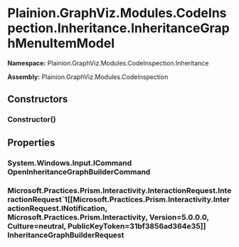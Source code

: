 
# Plainion.GraphViz.Modules.CodeInspection.Inheritance.InheritanceGraphMenuItemModel

**Namespace:** Plainion.GraphViz.Modules.CodeInspection.Inheritance

**Assembly:** Plainion.GraphViz.Modules.CodeInspection


## Constructors

### Constructor()


## Properties

### System.Windows.Input.ICommand OpenInheritanceGraphBuilderCommand

### Microsoft.Practices.Prism.Interactivity.InteractionRequest.InteractionRequest`1[[Microsoft.Practices.Prism.Interactivity.InteractionRequest.INotification, Microsoft.Practices.Prism.Interactivity, Version=5.0.0.0, Culture=neutral, PublicKeyToken=31bf3856ad364e35]] InheritanceGraphBuilderRequest
